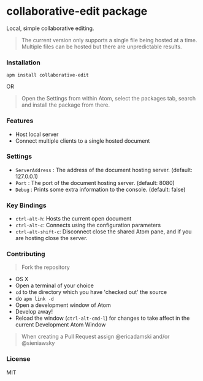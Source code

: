 # collaborative-edit package

Local, simple collaborative editing.

>The current version only supports a single file being hosted at a time.
>Multiple files can be hosted but there are unpredictable results.

### Installation

```
apm install collaborative-edit
```
OR

>Open the Settings from within Atom, select the packages tab, search and install the package from there.

### Features

* Host local server
* Connect multiple clients to a single hosted document

### Settings

* `ServerAddress` : The address of the document hosting server. (default: 127.0.0.1)
* `Port` : The port of the document hosting server. (default: 8080)
* `Debug` : Prints some extra information to the console. (default: false)

### Key Bindings

* `ctrl-alt-h`: Hosts the current open document
* `ctrl-alt-c`: Connects using the configuration parameters
* `ctrl-alt-shift-c`: Disconnect close the shared Atom pane, and if you are hosting close the server.

### Contributing

>Fork the repository

* OS X
 * Open a terminal of your choice
 * `cd` to the directory which you have 'checked out' the source
 * do `apm link -d`
 * Open a development window of Atom
 * Develop away!
  * Reload the window (`ctrl-alt-cmd-l`) for changes to take affect in the current Development Atom Window

>When creating a Pull Request assign @ericadamski and/or @sieniawsky

### License

MIT
